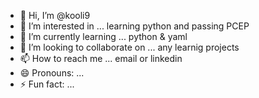 - 👋 Hi, I’m @kooli9
- 👀 I’m interested in ... learning python and passing PCEP
- 🌱 I’m currently learning ... python & yaml
- 💞️ I’m looking to collaborate on ... any learnig projects
- 📫 How to reach me ... email or linkedin
- 😄 Pronouns: ...
- ⚡ Fun fact: ...

<!---
kooli9/kooli9 is a ✨ special ✨ repository because its `README.md` (this file) appears on your GitHub profile.
You can click the Preview link to take a look at your changes.
--->
